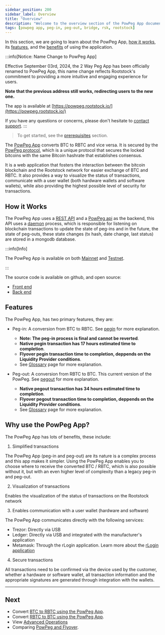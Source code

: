 ```yaml
---
sidebar_position: 200
sidebar_label: Overview
title: "Overview"
description: "Welcome to the overview section of the PowPeg App documentation."
tags: [powpeg app, peg-in, peg-out, bridge, rsk, rootstock]
---
```


In this section, we are going to learn about the PowPeg App, [how it works](#how-it-works), its [features](#features), and the [benefits](#why-use-the-powpeg) of using the application.

:::info[Notice: Name Change to PowPeg App]

Effective September 03rd, 2024, the 2 Way Peg App has been officially renamed to PowPeg App, this name change reflects Rootstock's commitment to providing a more intuitive and engaging experience for users. 

**Note that the previous address still works, redirecting users to the new one.**

The app is available at [https://powpeg.rootstock.io/](https://powpeg.rootstock.io/)

If you have any questions or concerns, please don't hesitate to [contact support](https://discord.com/channels/842021106956238848/1123675841369489438).
:::

> To get started, see the [prerequisites](/resources/guides/powpeg-app/prerequisites/) section.

The [PowPeg App](https://powpeg.rootstock.io/) converts BTC to RBTC and vice versa. It is secured by the [PowPeg protocol](/concepts/powpeg/), which is a unique protocol that secures the locked bitcoins with the same Bitcoin hashrate that establishes consensus.

It is a web application that fosters the interaction between the bitcoin blockchain and the Rootstock network for easier exchange of BTC and RBTC. It also provides a way to visualize the status of transactions, communicate with a user wallet (both hardware wallets and software wallets), while also providing the highest possible level of security for transactions.

## How it Works

The PowPeg App uses a [REST API](https://en.wikipedia.org/wiki/Representational_state_transfer) and a [PowPeg api](https://github.com/rsksmart/2wp-api) as the backend, this API uses a [daemon](https://en.wikipedia.org/wiki/Daemon_(computing)) process, which is responsible for listening on blockchain transactions to update the state of peg-ins and in the future, the state of peg-outs, these state changes (tx hash, date change, last status) are stored in a mongodb database.

:::info[Info]

The PowPeg App is available on both [Mainnet](https://powpeg.rootstock.io/) and [Testnet](https://powpeg.testnet.rootstock.io/). 

:::

The source code is available on github, and open source:
- [Front end](https://github.com/rsksmart/2wp-app)
- [Back end](https://github.com/rsksmart/2wp-api)

## Features

The PowPeg App, has two primary features, they are:

- Peg-in: A conversion from BTC to RBTC. See [pegin](/resources/guides/powpeg-app/pegin/) for more explanation.
    - **Note: The peg-in process is final and cannot be reverted**.
    - **Native pegin transaction has 17 hours estimated time to completion**.
    - **Flyover pegin transaction time to completion, deppends on the Liquidity Provider conditions**.
    - See [Glossary](/resources/guides/powpeg-app/glossary/) page for more explanation. 

- Peg-out: A conversion from RBTC to BTC. This current version of the PowPeg. See [pegout](/resources/guides/powpeg-app/pegout/) for more explanation.
    - **Native pegout transaction has 34 hours estimated time to completion**.
    - **Flyover pegout transaction time to completion, deppends on the Liquidity Provider conditions**.
    - See [Glossary](/resources/guides/powpeg-app/glossary/) page for more explanation. 

## Why use the PowPeg App?

The PowPeg App has lots of benefits, these include:
 
1. Simplified transactions

The PowPeg App (peg-in and peg-out) are its nature is a complex process and this app makes it simpler. Using the PowPeg App enables you to choose where to receive the converted BTC / RBTC, which is also possible without it, but with an even higher level of complexity than a legacy peg-in and peg-out.


2. Visualization of transactions

Enables the visualization of the status of transactions on the Rootstock network

3. Enables communication with a user wallet (hardware and software)

The PowPeg App communicates directly with the following services:
- Trezor: Directly via USB
- Ledger: Directly via USB and integrated with the manufacturer's application
- Metamask: Through the rLogin application. Learn more about the [rLogin application](https://github.com/rsksmart/rLogin)

4. Secure transactions

All transactions need to be confirmed via the device used by the customer, whether a hardware or software wallet, all transaction information and the appropriate signatures are generated through integration with the wallets.

----

## Next

* Convert [BTC to RBTC using the PowPeg App](/resources/guides/powpeg-app/pegin/).
* Convert [RBTC to BTC using the PowPeg App](/resources/guides/powpeg-app/pegout/).
* View [Advanced Operations](/resources/guides/powpeg-app/advanced-operations/)
* Comparing [PowPeg and Flyover](/developers/integrate/flyover/powpeg-vs-flyover/).